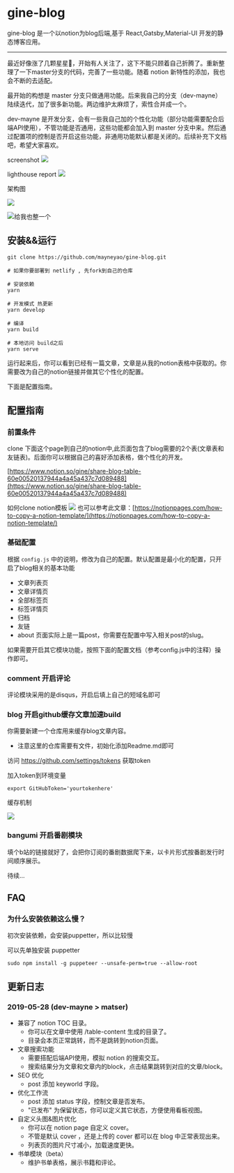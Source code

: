 # gine-blog

gine-blog 是一个以notion为blog后端,基于 React,Gatsby,Material-UI 开发的静态博客应用。


--------
最近好像涨了几颗星星🤔，开始有人关注了，这下不能只顾着自己折腾了。重新整理了一下master分支的代码，完善了一些功能。随着 notion 新特性的添加，我也会不断的去适配。


最开始的构想是 master 分支只做通用功能。后来我自己的分支（dev-mayne）陆续迭代，加了很多新功能。两边维护太麻烦了，索性合并成一个。

dev-mayne 是开发分支，会有一些我自己加的个性化功能（部分功能需要配合后端API使用），不管功能是否通用，这些功能都会加入到 master 分支中来。然后通过配置项的控制是否开启这些功能，非通用功能默认都是关闭的。后续补充下文档吧，希望大家喜欢。

screenshot
![](https://www.notion.so/image/https%3A%2F%2Fs3-us-west-2.amazonaws.com%2Fsecure.notion-static.com%2F56495b11-eb1f-43b2-bef9-9a84c9822251%2Fs3.png?width=3840)

lighthouse report
![](https://www.notion.so/image/https%3A%2F%2Fs3-us-west-2.amazonaws.com%2Fsecure.notion-static.com%2F17135e4c-25f5-4599-8e22-7c77a11490d9%2Fgine-blog-lighthouse-report.png?width=1930)


架构图

![](https://www.notion.so/image/https%3A%2F%2Fs3-us-west-2.amazonaws.com%2Fsecure.notion-static.com%2F0cc8778b-ad42-4732-917e-7a69d3d801f3%2Fgine-blog.png?width=3840)

![给我也整一个](https://www.notion.so/image/https%3A%2F%2Fs3-us-west-2.amazonaws.com%2Fsecure.notion-static.com%2F4ba891b7-e685-40fa-89ee-0b8dd206b8a9%2Fnse-1761695606568594205-852524620.jpg)

## 安装&&运行

```
git clone https://github.com/mayneyao/gine-blog.git

# 如果你要部署到 netlify , 先fork到自己的仓库

# 安装依赖
yarn 

# 开发模式 热更新
yarn develop

# 编译
yarn build

# 本地访问 build之后
yarn serve

```

运行起来后，你可以看到已经有一篇文章，文章是从我的notion表格中获取的。你需要改为自己的notion链接并做其它个性化的配置。

下面是配置指南。

## 配置指南

### 前置条件

clone 下面这个page到自己的notion中,此页面包含了blog需要的2个表(文章表和友链表)。后面你可以根据自己的喜好添加表格，做个性化的开发。

[https://www.notion.so/gine/share-blog-table-60e00520137944a4a45a437c7d089488](https://www.notion.so/gine/share-blog-table-60e00520137944a4a45a437c7d089488)

如何clone notion模板
![](https://www.notion.so/image/https%3A%2F%2Fs3-us-west-2.amazonaws.com%2Fsecure.notion-static.com%2F7956cbc5-243f-4404-8943-db8b200f044e%2Fhow_to_copy_notion_page.gif)
也可以参考此文章：[https://notionpages.com/how-to-copy-a-notion-template/](https://notionpages.com/how-to-copy-a-notion-template/)


### 基础配置
根据 `config.js` 中的说明，修改为自己的配置。默认配置是最小化的配置，只开启了blog相关的基本功能

- 文章列表页
- 文章详情页
- 全部标签页
- 标签详情页
- 归档
- 友链
- about 页面实际上是一篇post，你需要在配置中写入相关post的slug。

如果需要开启其它模块功能，按照下面的配置文档（参考config.js中的注释）操作即可。

### comment 开启评论

评论模块采用的是disqus，开启后填上自己的短域名即可


### blog 开启github缓存文章加速build 

你需要新建一个仓库用来缓存blog文章内容。
+ 注意这里的仓库需要有文件，初始化添加Readme.md即可

访问 https://github.com/settings/tokens 获取token 

加入token到环境变量

```
export GitHubToken='yourtokenhere'
```

缓存机制

![](https://www.notion.so/image/https%3A%2F%2Fs3-us-west-2.amazonaws.com%2Fsecure.notion-static.com%2F2a0ab0a6-886c-4361-98d3-c92a99e611ec%2Fgine-blog.png?width=3840)

### bangumi 开启番剧模块

填个b站的链接就好了，会把你订阅的番剧数据爬下来，以卡片形式按番剧发行时间顺序展示。

待续...

## FAQ

### 为什么安装依赖这么慢？
初次安装依赖，会安装puppetter，所以比较慢

可以先单独安装 puppetter
```
sudo npm install -g puppeteer --unsafe-perm=true --allow-root
```

## 更新日志

### 2019-05-28 (dev-mayne > matser)

+ 兼容了 notion TOC 目录。
    + 你可以在文章中使用  /table-content 生成的目录了。
    + 目录会本页正常跳转，而不是跳转到notion页面。
+ 文章搜索功能
    + 需要搭配后端API使用，模拟 notion 的搜索交互。
    + 搜索结果分为文章和文章内的block，点击结果跳转到对应的文章/block。
+ SEO 优化
    + post 添加 keyworld 字段。
+ 优化工作流
    + post 添加 status 字段，控制文章是否发布。
    + "已发布" 为保留状态，你可以定义其它状态，方便使用看板视图。
+ 自定义头图&图片优化
    + 你可以在 notion page 自定义 cover。
    + 不管是默认 cover ，还是上传的 cover 都可以在 blog 中正常表现出来。
    + 列表页的图片尺寸减小，加载速度更快。
+ 书单模块（beta）
    + 维护书单表格，展示书籍和评论。